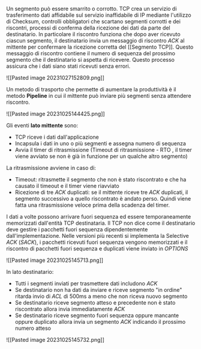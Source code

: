 Un segmento può essere smarrito o corrotto. TCP crea un servizio di trasferimento dati affidabile sul servizio inaffidabile di IP mediante l'utilizzo di Checksum, controlli obbligatori che scartano segmenti corrotti e dei riscontri, processi di conferma della ricezione dei dati da parte del destinatario. In particolare il riscontro funziona che dopo aver ricevuto ciascun segmento, il destinatario invia un messaggio di riscontro _ACK_ al mittente per confermare la ricezione corretta del [[Segmento TCP]]. Questo messaggio di riscontro contiene il numero di sequenza del prossimo segmento che il destinatario si aspetta di ricevere. Questo processo assicura che i dati siano stati ricevuti senza errori.

![[Pasted image 20231027152809.png]]

Un metodo di trasporto che permette di aumentare la produttività è il metodo **Pipeline** in cui il mittente può inviare più segmenti senza attendere riscontro. 

![[Pasted image 20231025144425.png]]

Gli eventi **lato mittente** sono:
- TCP riceve i dati dall'applicazione
- Incapsula i dati in uno o più segmenti e assegna numero di sequenza
- Avvia il timer di ritrasmissione (Timeout di ritrasmissione - RTO , il timer viene avviato se non è già in funzione per un qualche altro segmento)

La ritrasmissione avviene in caso di:
- Timeout: ritrasmette il segmento che non è stato riscontrato e che ha causato il timeout e il timer viene riavviato
- Ricezione di tre *ACK* duplicati: se il mittente riceve tre *ACK* duplicati, il segmento successivo a quello riscontrato è andato perso. Quindi viene fatta una ritrasmissione veloce prima della scadenza del timer.

I dati a volte possono arrivare fuori sequenza ed essere temporaneamente memorizzati dall'entità TCP destinataria. Il TCP non dice come il destinatario deve gestire i pacchetti fuori sequenza dipendentemente dall'implementazione.
Nelle versioni più recenti si implementa la Selective _ACK_ (_SACK_), i pacchetti ricevuti fuori sequenza vengono memorizzati e il riscontro di pacchetti fuori sequenza e duplicati viene inviato in _OPTIONS_

![[Pasted image 20231025145713.png]]


In lato destinatario:
- Tutti i segmenti inviati per trasmettere dati includono _ACK_
- Se destinatario non ha dati da inviare e riceve segmento "in ordine" ritarda invio di _ACL_ di 500ms a meno che non riceva nuovo segmento
- Se destinatario riceve segmento atteso e precedente non è stato riscontrato allora invia immediatamente _ACK_
- Se destinatario riceve segmento fuori sequenza oppure mancante oppure duplicato allora invia un segmento _ACK_ indicando il prossimo numero atteso

![[Pasted image 20231025145732.png]]